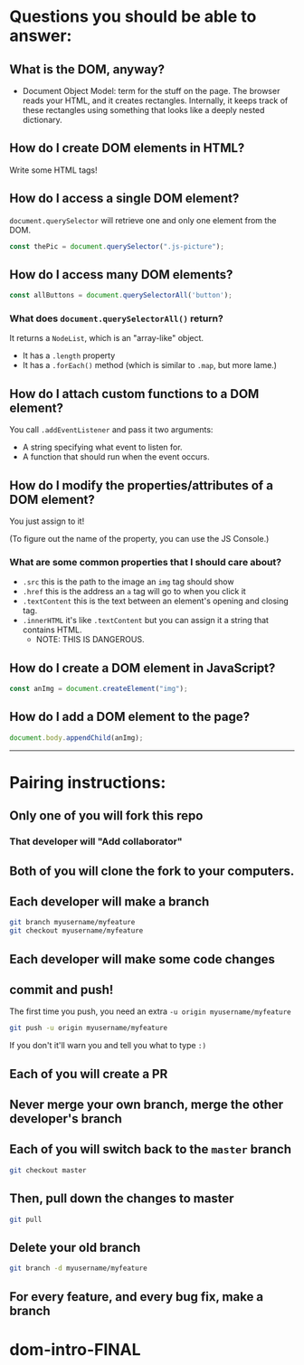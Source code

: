 
# Questions you should be able to answer:

## What is the DOM, anyway?

- Document Object Model: term for the stuff on the page. The browser reads your HTML, and it creates rectangles. Internally, it keeps track of these rectangles using something that looks like a deeply nested dictionary.

## How do I create DOM elements in HTML?

Write some HTML tags!

## How do I access a single DOM element?

`document.querySelector` will retrieve one and only one element from the DOM.

```js
const thePic = document.querySelector(".js-picture");
```


## How do I access many DOM elements?

```js
const allButtons = document.querySelectorAll('button');
```

### What does `document.querySelectorAll()` return?

It returns a `NodeList`, which is an "array-like" object.

- It has a `.length` property
- It has a `.forEach()` method (which is similar to `.map`, but more lame.)

## How do I attach custom functions to a DOM element?

You call `.addEventListener` and pass it two arguments:

- A string specifying what event to listen for.
- A function that should run when the event occurs.

## How do I modify the properties/attributes of a DOM element?

You just assign to it!

(To figure out the name of the property, you can use the JS Console.)

### What are some common properties that I should care about?

- `.src` this is the path to the image an `img` tag should show
- `.href` this is the address an `a` tag will go to when you click it
- `.textContent` this is the text between an element's opening and closing tag.
- `.innerHTML` it's like `.textContent` but you can assign it a string that contains HTML.
    - NOTE: THIS IS DANGEROUS.

## How do I create a DOM element in JavaScript?

```js
const anImg = document.createElement("img");
```

## How do I add a DOM element to the page?

```js
document.body.appendChild(anImg);
```



-----

# Pairing instructions:

## Only one of you will fork this repo

### That developer will "Add collaborator"

## Both of you will clone the fork to your computers.

## Each developer will make a branch

```sh
git branch myusername/myfeature
git checkout myusername/myfeature
```

## Each developer will make some code changes

## commit and push!

The first time you push, you need an extra `-u origin myusername/myfeature`

```sh
git push -u origin myusername/myfeature
```

If you don't it'll warn you and tell you what to type `:)`

## Each of you will create a PR

## Never merge your own branch, merge the other developer's branch

## Each of you will switch back to the `master` branch

```sh
git checkout master
```

## Then, pull down the changes to master

```sh
git pull
```

## Delete your old branch

```sh
git branch -d myusername/myfeature
```

## For every feature, and every bug fix, make a branch

# dom-intro-FINAL
